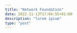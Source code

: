 ```yaml
---
title: "Network Foundation"
date: 2022-11-13T17:04:55+01:00
description: "lorem ipsum"
type: "post"
---
```



